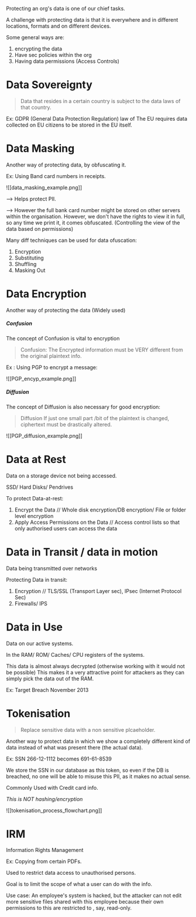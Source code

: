 
Protecting an org's data is one of our chief tasks.

A challenge with protecting data is that it is everywhere and in different locations, formats and on different devices.

Some general ways are:
1. encrypting the data
2. Have sec policies within the org
3. Having data permissions (Access Controls)


# Data Sovereignty

> Data that resides in a certain country is subject to the data laws of that country.

Ex: GDPR (General Data Protection Regulation) law of The EU  requires data collected on EU citizens to be stored in the EU itself.

# Data Masking

Another way of protecting data, by obfuscating it.

Ex: Using Band card numbers in receipts.

![[data_masking_example.png]]

--> Helps  protect PII.

--> However the full bank card number might be stored on other servers within the organisation. However, we don't have the rights to view it in full, so any time we print it, it comes obfuscated.
(Controlling the view of the data based on permissions)

Many diff techniques can be used for data ofuscation:
1. Encryption
2. Substituting
3. Shuffling
4. Masking Out 


# Data Encryption

Another way of protecting the data (Widely used)

##### Confusion

The concept of Confusion is vital to encryption

> Confusion:
	The Encrypted information must be  VERY different from the original plaintext info. 

Ex : Using PGP to encrypt a message: 

![[PGP_encyp_example.png]]

##### Diffusion

The concept of Diffusion is also necessary for good encryption:

> Diffusion
> 		If just one small part /bit of the plaintext is changed, ciphertext must be drastically altered.


![[PGP_diffusion_example.png]]


# Data at Rest

Data on a storage device not being accessed.

SSD/ Hard Disks/ Pendrives

To protect Data-at-rest:
1. Encrypt the Data // Whole disk encryption/DB encryption/ File or folder level encryption
2. Apply Access Permissions on the Data // Access control lists so that only authorised users can access the data


# Data in Transit / data in motion

Data being transmitted over networks

Protecting Data in transit:
1. Encryption // TLS/SSL (Transport Layer sec), IPsec (Internet Protocol Sec)
2. Firewalls/ IPS


# Data in Use

Data on our active systems. 

In the RAM/ ROM/ Caches/ CPU registers of the systems.

This data is almost always decrypted (otherwise working with it would not be possible)
This makes it a very attractive point for attackers as they can simply pick the data out of the RAM.

Ex: Target Breach November 2013


# Tokenisation 

> Replace sensitive data with a non sensitive plcaeholder.

Another way to protect data in which we show a completely different kind of data instead of what was present there (the actual data).

Ex: SSN 266-12-1112 becomes 691-61-8539

We store the SSN in our database as this token, so even if the DB is breached, no one will be able to misuse this PII, as it makes no actual sense.

Commonly Used with Credit card info. 

*This is NOT hashing/encryption*


 ![[tokenisation_process_flowchart.png]]

# IRM 
Information Rights Management

Ex: Copying from certain PDFs.

Used to restrict data access to unauthorised persons.

Goal is to limit the scope of what a user can do with the info. 

Use case: An employee's system is hacked, but the attacker can not edit more sensitive files shared with this employee because their own permissions to this are restricted to , say, read-only.

